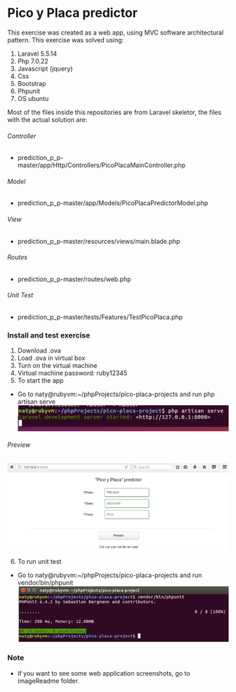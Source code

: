 # Pico y Placa predictor

This exercise was created as a web app, using MVC software architectural pattern.
This exercise was solved using:

1. Laravel 5.5.14
2. Php 7.0.22
3. Javascript (jquery)
4. Css  
5. Bootstrap 
6. Phpunit 
7. OS ubuntu 


Most of the files inside this repositories are from Laravel skeletor, the files with the actual solution are: 


###### Controller
- prediction_p_p-master/app/Http/Controllers/PicoPlacaMainController.php

###### Model
- prediction_p_p-master/app/Models/PicoPlacaPredictorModel.php

###### View 
- prediction_p_p-master/resources/views/main.blade.php

###### Routes
- prediction_p_p-master/routes/web.php

###### Unit Test
- prediction_p_p-master/tests/Features/TestPicoPlaca.php


### Install and test exercise 

1. Download .ova
2. Load .ova in virtual box
3. Turn on the virtual machine
4. Virtual machine password: ruby12345
5. To start the app 
  - Go to naty@rubyvm:~/phpProjects/pico-placa-projects and run php artisan serve
![alt text](https://github.com/natykn/prediction_p_p/blob/master/imageReadme/terminal1.png)


###### Preview
![alt text](https://github.com/natykn/prediction_p_p/blob/master/imageReadme/responsePicoPlaca.png)

6. To run unit test
 - Go to naty@rubyvm:~/phpProjects/pico-placa-projects and run vendor/bin/phpunit
![alt text](https://github.com/natykn/prediction_p_p/blob/master/imageReadme/terminal2.png)



### Note 
 - if you want to see some web application screenshots, go to imageReadme folder.

